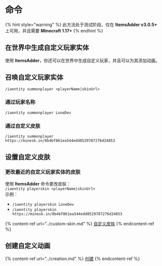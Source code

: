 # 命令

{% hint style="warning" %}
此方法处于测试阶段，仅在 **ItemsAdder v3.0.5+** 上可用，并且需要 **Minecraft 1.17+**
{% endhint %}

## 在世界中生成自定义玩家实体

使用 **ItemsAdder**，你还可以在世界中生成自定义玩家，并且可以为其添加动画。

## 召唤自定义玩家实体

`/iaentity summonplayer <playerName|skinUrl>`

### 通过玩家名称

`/iaentity summonplayer LoneDev`

### 通过自定义皮肤

`/iaentity summonplayer https://minesk.in/8b4bf861ea544edd8529707276d24853`

## 设置自定义皮肤

### 更改最近的自定义玩家实体的皮肤

使用 **ItemsAdder** 命令更改皮肤：\
`/iaentity playerskin <playerName|skinUrl>`\
示例：

* `/iaentity playerskin LoneDev`
* `/iaentity playerskin https://minesk.in/8b4bf861ea544edd8529707276d24853`

{% content-ref url="../custom-skin.md" %}
[自定义皮肤](../custom-skin.md)
{% endcontent-ref %}

## 创建自定义动画

{% content-ref url="../creation.md" %}
[创建](../creation.md)
{% endcontent-ref %}
